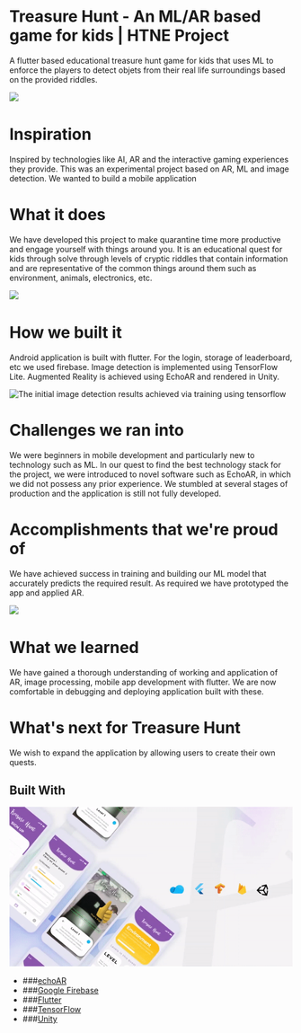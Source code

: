 # Treasure Hunt - An ML/AR based game for kids  |  HTNE Project
A flutter based educational treasure hunt game for kids that uses ML to enforce the players to detect objets from their real life surroundings based on the provided riddles.

![](1.gif)


# Inspiration
Inspired by technologies like AI, AR and the interactive gaming experiences they provide. This was an experimental project based on AR, ML and image detection. We wanted to build a mobile application

# What it does
We have developed this project to make quarantine time more productive and engage yourself with things around you. It is an educational quest for kids through solve through levels of cryptic riddles that contain information and are representative of the common things around them such as environment, animals, electronics, etc.

![](2.gif)

# How we built it
Android application is built with flutter. For the login, storage of leaderboard, etc we used firebase. Image detection is implemented using TensorFlow Lite. Augmented Reality is achieved using EchoAR and rendered in Unity.

![The initial image detection results achieved via training using tensorflow](5.gif)


# Challenges we ran into
We were beginners in mobile development and particularly new to technology such as ML. In our quest to find the best technology stack for the project, we were introduced to novel software such as EchoAR, in which we did not possess any prior experience. We stumbled at several stages of production and the application is still not fully developed.

# Accomplishments that we're proud of
We have achieved success in training and building our ML model that accurately predicts the required result. As required we have prototyped the app and applied AR.

![](3.gif)

# What we learned
We have gained a thorough understanding of working and application of AR, image processing, mobile app development with flutter. We are now comfortable in debugging and deploying application built with these.

# What's next for Treasure Hunt
We wish to expand the application by allowing users to create their own quests.

## Built With
![](4.gif)

* ###[echoAR](https://www.echoar.xyz/)
* ###[Google Firebase](https://firebase.google.com/)
* ###[Flutter](https://flutter.dev/)
* ###[TensorFlow](https://www.tensorflow.org/)
* ###[Unity](https://unity.com/)
